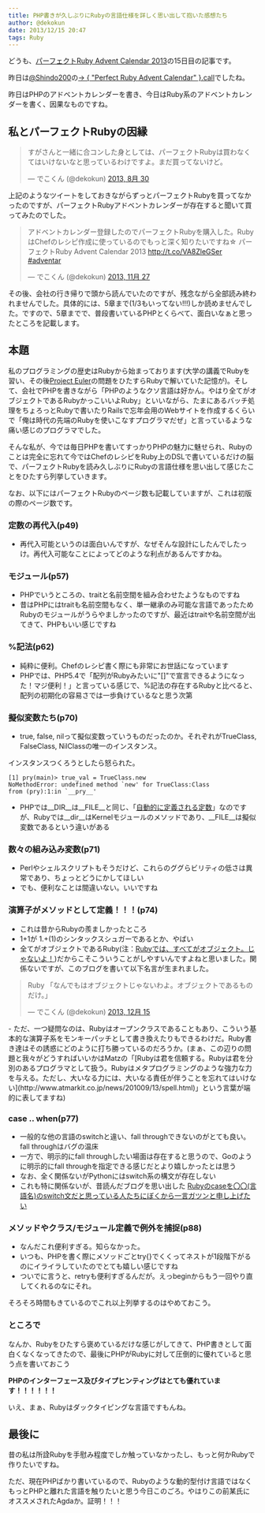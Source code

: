 ```yaml
---
title: PHP書きが久しぶりにRubyの言語仕様を詳しく思い出して抱いた感想たち
author: @dekokun
date: 2013/12/15 20:47
tags: Ruby
---
```



どうも、[パーフェクトRuby Advent Calendar 2013](http://www.adventar.org/calendars/198)の15日目の記事です。

昨日は[@Shindo200](https://twitter.com/Shindo200)の[-> { "Perfect Ruby Advent Calendar" }.call](http://shindolog.hatenablog.com/entry/2013/12/14/235211)でしたね。

昨日はPHPのアドベントカレンダーを書き、今日はRuby系のアドベントカレンダーを書く、因果なものですね。

## 私とパーフェクトRubyの因縁

<blockquote class="twitter-tweet" lang="ja"><p>すがさんと一緒に合コンした身としては、パーフェクトRubyは買わなくてはいけないなと思っているわけですよ。まだ買ってないけど。</p>&mdash; でこくん (@dekokun) <a href="https://twitter.com/dekokun/statuses/373461858990043136">2013, 8月 30</a></blockquote>
<script async src="//platform.twitter.com/widgets.js" charset="utf-8"></script>

上記のようなツイートをしておきながらずっとパーフェクトRubyを買ってなかったのですが、パーフェクトRubyアドベントカレンダーが存在すると聞いて買ってみたのでした。

<blockquote class="twitter-tweet" lang="ja"><p>アドベントカレンダー登録したのでパーフェクトRubyを購入した。RubyはChefのレシピ作成に使っているのでもっと深く知りたいですね☆  パーフェクトRuby Advent Calendar 2013 <a href="http://t.co/VA8ZleGSer">http://t.co/VA8ZleGSer</a> <a href="https://twitter.com/search?q=%23adventar&amp;src=hash">#adventar</a></p>&mdash; でこくん (@dekokun) <a href="https://twitter.com/dekokun/statuses/405656020019458049">2013, 11月 27</a></blockquote>
<script async src="//platform.twitter.com/widgets.js" charset="utf-8"></script>

その後、会社の行き帰りで頭から読んでいたのですが、残念ながら全部読み終われませんでした。具体的には、5章まで(1/3もいってない!!!)しか読めませんでした。ですので、5章までで、普段書いているPHPとくらべて、面白いなぁと思ったところを記載します。

## 本題

私のプログラミングの歴史はRubyから始まっております(大学の講義でRubyを習い、その後[Project Euler](http://projecteuler.net/)の問題をひたすらRubyで解いていた記憶が)。そして、会社でPHPを書きながら「PHPのようなクソ言語は好かん。やはり全てがオブジェクトであるRubyかっこいいよRuby」といいながら、たまにあるバッチ処理をちょろっとRubyで書いたりRailsで忘年会用のWebサイトを作成するくらいで「俺は時代の先端のRubyを使いこなすプログラマだぜ」と言っているような痛い感じのプログラマでした。

そんな私が、今では毎日PHPを書いてすっかりPHPの魅力に魅せられ、Rubyのことは完全に忘れて今ではChefのレシピをRuby上のDSLで書いているだけの脳で、パーフェクトRubyを読み久しぶりにRubyの言語仕様を思い出して感じたことをひたすら列挙していきます。

なお、以下にはパーフェクトRubyのページ数も記載していますが、これは初版の際のページ数です。

### 定数の再代入(p49)

- 再代入可能というのは面白いんですが、なぜそんな設計にしたんでしたっけ。再代入可能なことによってどのような利点があるんですかね。

### モジュール(p57)

- PHPでいうところの、traitと名前空間を組み合わせたようなものですね
- 昔はPHPにはtraitも名前空間もなく、単一継承のみ可能な言語であったためRubyのモジュールがうらやましかったのですが、最近はtraitや名前空間が出てきて、PHPもいい感じですね

### %記法(p62)

- 純粋に便利。Chefのレシピ書く際にも非常にお世話になっています
- PHPでは、PHP5.4で「配列がRubyみたいに"[]"で宣言できるようになった！マジ便利！」と言っている感じで、%記法の存在するRubyと比べると、配列の初期化の容易さでは一歩負けているなと思う次第

### 擬似変数たち(p70)

- true, false, nilって擬似変数っていうものだったのか。それぞれがTrueClass, FalseClass, NilClassの唯一のインスタンス。

インスタンスつくろうとしたら怒られた。

    [1] pry(main)> true_val = TrueClass.new
    NoMethodError: undefined method `new' for TrueClass:Class
    from (pry):1:in `__pry__'



- PHPでは\_\_DIR\_\_は\_\_FILE\_\_と同じ、「[自動的に定義される定数](http://www.php.net/manual/ja/language.constants.predefined.php)」なのですが、Rubyでは\_\_dir\_\_はKernelモジュールのメソッドであり、\_\_FILE\_\_は擬似変数であるという違いがある

### 数々の組み込み変数(p71)

- Perlやシェルスクリプトもそうだけど、これらのググらビリティの低さは異常であり、ちょっとどうにかしてほしい
- でも、便利なことは間違いない。いいですね

### 演算子がメソッドとして定義！！！(p74)

- これは昔からRubyの羨ましかったところ
- 1+1が 1.+(1)のシンタックスシュガーであるとか、やばい
- 全てがオブジェクトであるRuby(注：[Rubyでは、すべてがオブジェクト。じゃないよ！](http://d.hatena.ne.jp/shunsuk/20100407/1270642620))だからこそこういうことがしやすいんですよねと思いました。関係ないですが、このブログを書いて以下名言が生まれました。
<blockquote class="twitter-tweet" lang="ja"><p>Ruby 「なんでもはオブジェクトじゃないわよ。オブジェクトであるものだけ。」</p>&mdash; でこくん (@dekokun) <a href="https://twitter.com/dekokun/statuses/412213551046983680">2013, 12月 15</a></blockquote>
<script async src="//platform.twitter.com/widgets.js" charset="utf-8"></script>
- ただ、一つ疑問なのは、Rubyはオープンクラスであることもあり、こういう基本的な演算子系をモンキーパッチとして書き換えたりもできるわけだ。Ruby書き達はその誘惑にどのように打ち勝っているのだろうか。(まぁ、この辺りの問題と我々がどうすればいいかはMatzの「[Rubyは君を信頼する。Rubyは君を分別のあるプログラマとして扱う。Rubyはメタプログラミングのような強力な力を与える。ただし、大いなる力には、大いなる責任が伴うことを忘れてはいけない](http://www.atmarkit.co.jp/news/201009/13/spell.html)」という言葉が端的に表してますね)

### case .. when(p77)

- 一般的な他の言語のswitchと違い、fall throughできないのがとても良い。fall throughはバグの温床
- 一方で、明示的にfall throughしたい場面は存在すると思うので、Goのように明示的にfall throughを指定できる感じだとより嬉しかったとは思う
- なお、全く関係ないがPythonにはswitch系の構文が存在しない
- これも特に関係ないが、昔読んだブログを思い出した [Rubyのcaseを〇〇(言語名)のswitch文だと思っている人たちにぼくから一言ガツンと申し上げたい](http://melborne.github.io/2013/02/25/i-wanna-say-something-about-rubys-case/)

### メソッドやクラス/モジュール定義で例外を捕捉(p88)

- なんだこれ便利すぎる。知らなかった。
- いつも、PHPを書く際にメソッドごとtry{}でくくってネストが1段階下がるのにイライラしていたのでとても嬉しい感じですね
- ついでに言うと、retryも便利すぎるんだが。えっbeginからもう一回やり直してくれるのなにそれ。

そろそろ時間もきているのでこれ以上列挙するのはやめておこう。

### ところで

なんか、Rubyをひたすら褒めているだけな感じがしてきて、PHP書きとして面白くなくなってきたので、最後にPHPがRubyに対して圧倒的に優れていると思う点を書いておこう

__PHPのインターフェース及びタイプヒンティングはとても優れています！！！！！！__

いえ、まぁ、Rubyはダックタイピングな言語ですもんね。

## 最後に

昔の私は所詮Rubyを手慰み程度でしか触っていなかったし、もっと何かRubyで作りたいですね。

ただ、現在PHPばかり書いているので、Rubyのような動的型付け言語ではなくもっとPHPと離れた言語を触りたいと思う今日このごろ。やはりこの前某氏にオススメされたAgdaか。証明！！！



